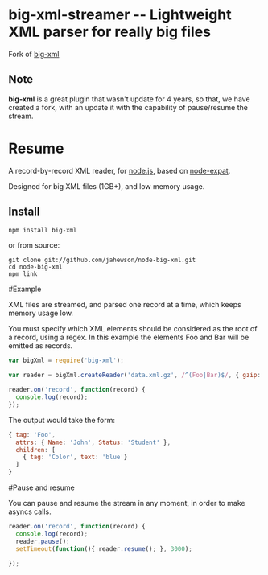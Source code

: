 # big-xml-streamer -- Lightweight XML parser for really big files

Fork of [big-xml](https://www.npmjs.com/package/big-xml)
## Note
**big-xml** is a great plugin that wasn't update for 4 years, so that, we have created a fork, with an update it with the capability of pause/resume the stream.

# Resume

A record-by-record XML reader, for [node.js](http://nodejs.org/), based on [node-expat](https://github.com/astro/node-expat).

Designed for big XML files (1GB+), and low memory usage.

## Install

    npm install big-xml

or from source:

    git clone git://github.com/jahewson/node-big-xml.git
    cd node-big-xml
    npm link

#Example

XML files are streamed, and parsed one record at a time, which keeps memory usage low.

You must specify which XML elements should be considered as the root of a record, using a regex. In this
example the elements Foo and Bar will be emitted as records.

```javascript
var bigXml = require('big-xml');
    
var reader = bigXml.createReader('data.xml.gz', /^(Foo|Bar)$/, { gzip: true });

reader.on('record', function(record) {
  console.log(record);
});
```

The output would take the form:

```javascript
{ tag: 'Foo',
  attrs: { Name: 'John', Status: 'Student' },
  children: [
    { tag: 'Color', text: 'blue'} 
  ]
}
```


#Pause and resume

You can pause and resume the stream in any moment, in order to make asyncs calls.



```javascript
reader.on('record', function(record) {
  console.log(record);
  reader.pause();
  setTimeout(function(){ reader.resume(); }, 3000);
  
});
```

